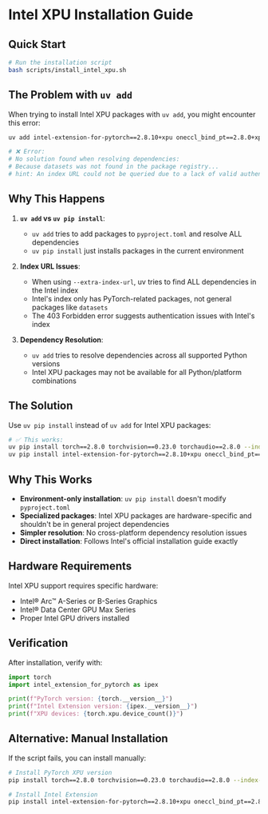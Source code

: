 # Intel XPU Installation Guide

## Quick Start

```bash
# Run the installation script
bash scripts/install_intel_xpu.sh
```

## The Problem with `uv add`

When trying to install Intel XPU packages with `uv add`, you might encounter this error:

```bash
uv add intel-extension-for-pytorch==2.8.10+xpu oneccl_bind_pt==2.8.0+xpu --extra-index-url https://pytorch-extension.intel.com/release-whl/stable/xpu/us/

# ❌ Error:
# No solution found when resolving dependencies:
# Because datasets was not found in the package registry...
# hint: An index URL could not be queried due to a lack of valid authentication credentials (403 Forbidden).
```

## Why This Happens

1. **`uv add` vs `uv pip install`**: 
   - `uv add` tries to add packages to `pyproject.toml` and resolve ALL dependencies
   - `uv pip install` just installs packages in the current environment

2. **Index URL Issues**:
   - When using `--extra-index-url`, uv tries to find ALL dependencies in the Intel index
   - Intel's index only has PyTorch-related packages, not general packages like `datasets`
   - The 403 Forbidden error suggests authentication issues with Intel's index

3. **Dependency Resolution**:
   - `uv add` tries to resolve dependencies across all supported Python versions
   - Intel XPU packages may not be available for all Python/platform combinations

## The Solution

Use `uv pip install` instead of `uv add` for Intel XPU packages:

```bash
# ✅ This works:
uv pip install torch==2.8.0 torchvision==0.23.0 torchaudio==2.8.0 --index-url https://download.pytorch.org/whl/xpu
uv pip install intel-extension-for-pytorch==2.8.10+xpu oneccl_bind_pt==2.8.0+xpu --extra-index-url https://pytorch-extension.intel.com/release-whl/stable/xpu/us/
```

## Why This Works

- **Environment-only installation**: `uv pip install` doesn't modify `pyproject.toml`
- **Specialized packages**: Intel XPU packages are hardware-specific and shouldn't be in general project dependencies
- **Simpler resolution**: No cross-platform dependency resolution issues
- **Direct installation**: Follows Intel's official installation guide exactly

## Hardware Requirements

Intel XPU support requires specific hardware:
- Intel® Arc™ A-Series or B-Series Graphics
- Intel® Data Center GPU Max Series
- Proper Intel GPU drivers installed

## Verification

After installation, verify with:

```python
import torch
import intel_extension_for_pytorch as ipex

print(f"PyTorch version: {torch.__version__}")
print(f"Intel Extension version: {ipex.__version__}")
print(f"XPU devices: {torch.xpu.device_count()}")
```

## Alternative: Manual Installation

If the script fails, you can install manually:

```bash
# Install PyTorch XPU version
pip install torch==2.8.0 torchvision==0.23.0 torchaudio==2.8.0 --index-url https://download.pytorch.org/whl/xpu

# Install Intel Extension
pip install intel-extension-for-pytorch==2.8.10+xpu oneccl_bind_pt==2.8.0+xpu --extra-index-url https://pytorch-extension.intel.com/release-whl/stable/xpu/us/
```
